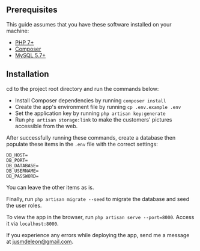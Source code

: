 ## Prerequisites

This guide assumes that you have these software installed on your machine:
- [PHP 7+](http://php.net/downloads.php)
- [Composer](https://getcomposer.org/download)
- [MySQL 5.7+](https://www.mysql.com/downloads)


## Installation

cd to the project root directory and run the commands below:

- Install Composer dependencies by running `composer install`
- Create the app's environment file by running `cp .env.example .env`
- Set the application key by running `php artisan key:generate`
- Run `php artisan storage:link` to make the customers' pictures accessible from the web.

After successfully running these commands, create a database then populate these items in the `.env` file with the correct settings:

```
DB_HOST=
DB_PORT=
DB_DATABASE=
DB_USERNAME=
DB_PASSWORD=
```

You can leave the other items as is.

Finally, run `php artisan migrate --seed` to migrate the database and seed the user roles.

To view the app in the browser, run `php artisan serve --port=8000`. Access it via `localhost:8000`.

If you experience any errors while deploying the app, send me a message at jusmdeleon@gmail.com.